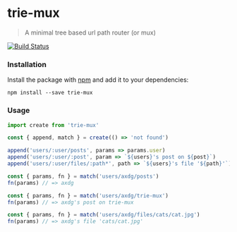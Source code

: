 # trie-mux

> A minimal tree based url path router (or mux)

[![Build Status](https://semaphoreci.com/api/v1/axdg/trie-mux/branches/master/shields_badge.svg)](https://semaphoreci.com/axdg/trie-mux)

### Installation

Install the package with [npm](https://www.npmjs.com/) and add it to your dependencies:

```
npm install --save trie-mux
```
### Usage

```js
import create from 'trie-mux'

const { append, match } = create(() => 'not found')

append('users/:user/posts', params => params.user) 
append('users/:user/:post', param => `${users}'s post on ${post}`)
append('users/:user/files/:path*', path => `${users}'s file '${path}'`)

const { params, fn } = match('users/axdg/posts')
fn(params) // => axdg

const { params, fn } = match('users/axdg/trie-mux')
fn(params) // => axdg's post on trie-mux

const { params, fn } = match('users/axdg/files/cats/cat.jpg')
fn(params) // => axdg's file 'cats/cat.jpg'
```
